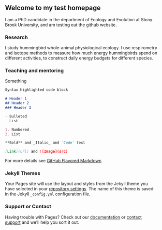## Welcome to my test homepage

I am a PhD candidate in the department of Ecology and Evolution at Stony Brook University, and am testing out the github website.

### Research

I study hummingbird whole-animal physiological ecology. I use respirometry and isotope methods to measure how much energy hummingbirds spend on different activities, to construct daily energy budgets for different species.

### Teaching and mentoring

Something

```markdown
Syntax highlighted code block

# Header 1
## Header 2
### Header 3

- Bulleted
- List

1. Numbered
2. List

**Bold** and _Italic_ and `Code` text

[Link](url) and ![Image](src)
```

For more details see [GitHub Flavored Markdown](https://guides.github.com/features/mastering-markdown/).

### Jekyll Themes

Your Pages site will use the layout and styles from the Jekyll theme you have selected in your [repository settings](https://github.com/nushiamme/AnushaShankar/settings). The name of this theme is saved in the Jekyll `_config.yml` configuration file.

### Support or Contact

Having trouble with Pages? Check out our [documentation](https://help.github.com/categories/github-pages-basics/) or [contact support](https://github.com/contact) and we’ll help you sort it out.

